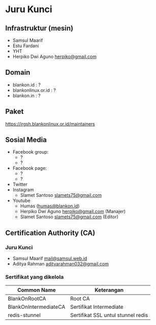 # Juru Kunci

## Infrastruktur (mesin)

- Samsul Maarif
- Estu Fardani
- YHT
- Herpiko Dwi Aguno <herpiko@gmail.com>



## Domain

- blankon.id : ?
- blankonlinux.or.id : ?
- blankon.in : ?

## Paket

https://irgsh.blankonlinux.or.id/maintainers

## Sosial Media

- Facebook group:
  - ?
  - ?
- Facebook page:
  - ?
  - ?
- Twitter
- Instagram
  - Slamet Santoso <slamets75@gmail.com>
- Youtube
  - Humas (humas@blankon.id)
  - Herpiko Dwi Aguno <herpiko@gmail.com> (Manajer)
  - Slamet Santoso <slamets75@gmail.com> (Editor)

## Certification Authority (CA)

### Juru Kunci

- Samsul Maarif mail@samsul.web.id
- Aditya Rahman adityarahman032@gmail.com

### Sertifikat yang dikelola

| Common Name | Keterangan |
| --- | --- |
| BlankOnRootCA | Root CA |
| BlankOnIntermediateCA | Sertifikat Intermediate |
| redis-stunnel | Sertifikat SSL untul stunnel redis |
